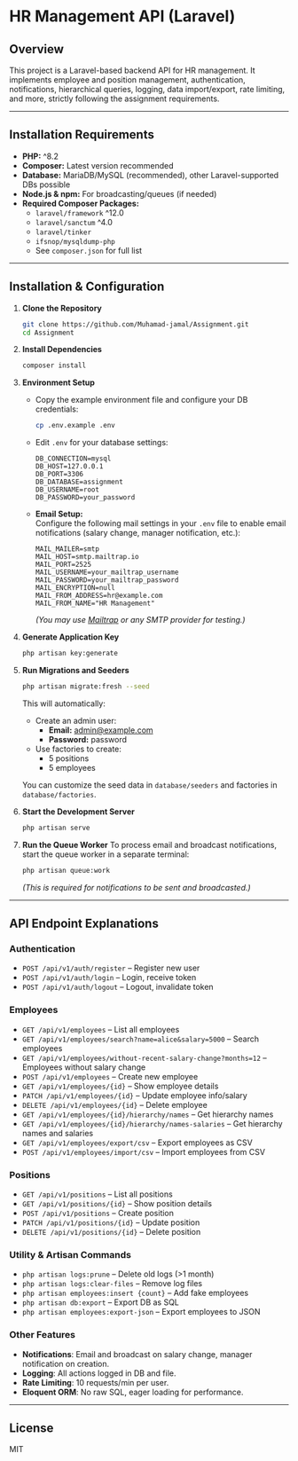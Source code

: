 # HR Management API (Laravel)

## Overview

This project is a Laravel-based backend API for HR management. It implements employee and position management, authentication, notifications, hierarchical queries, logging, data import/export, rate limiting, and more, strictly following the assignment requirements.

---

## Installation Requirements

- **PHP:** ^8.2
- **Composer:** Latest version recommended
- **Database:** MariaDB/MySQL (recommended), other Laravel-supported DBs possible
- **Node.js & npm:** For broadcasting/queues (if needed)
- **Required Composer Packages:**
  - `laravel/framework` ^12.0
  - `laravel/sanctum` ^4.0
  - `laravel/tinker`
  - `ifsnop/mysqldump-php`
  - See `composer.json` for full list

---

## Installation & Configuration

1. **Clone the Repository**
   ```bash
   git clone https://github.com/Muhamad-jamal/Assignment.git
   cd Assignment
   ```

2. **Install Dependencies**
   ```bash
   composer install
   ```

3. **Environment Setup**
   - Copy the example environment file and configure your DB credentials:
     ```bash
     cp .env.example .env
     ```
   - Edit `.env` for your database settings:
     ```
     DB_CONNECTION=mysql
     DB_HOST=127.0.0.1
     DB_PORT=3306
     DB_DATABASE=assignment
     DB_USERNAME=root
     DB_PASSWORD=your_password
     ```
   - **Email Setup:**  
     Configure the following mail settings in your `.env` file to enable email notifications (salary change, manager notification, etc.):
     ```
     MAIL_MAILER=smtp
     MAIL_HOST=smtp.mailtrap.io
     MAIL_PORT=2525
     MAIL_USERNAME=your_mailtrap_username
     MAIL_PASSWORD=your_mailtrap_password
     MAIL_ENCRYPTION=null
     MAIL_FROM_ADDRESS=hr@example.com
     MAIL_FROM_NAME="HR Management"
     ```
     *(You may use [Mailtrap](https://mailtrap.io/) or any SMTP provider for testing.)*

5. **Generate Application Key**
   ```bash
   php artisan key:generate
   ```


6. **Run Migrations and Seeders**
    ```bash
    php artisan migrate:fresh --seed
    ```

    This will automatically:
    - Create an admin user:
       - **Email:** admin@example.com
       - **Password:** password
    - Use factories to create:
       - 5 positions
       - 5 employees

    You can customize the seed data in `database/seeders` and factories in `database/factories`.

6. **Start the Development Server**
   ```bash
   php artisan serve
   ```

7. **Run the Queue Worker**
   To process email and broadcast notifications, start the queue worker in a separate terminal:
   ```bash
   php artisan queue:work
   ```
   *(This is required for notifications to be sent and broadcasted.)*

---
## API Endpoint Explanations

### Authentication

- `POST /api/v1/auth/register` – Register new user
- `POST /api/v1/auth/login` – Login, receive token
- `POST /api/v1/auth/logout` – Logout, invalidate token

### Employees

- `GET /api/v1/employees` – List all employees
- `GET /api/v1/employees/search?name=alice&salary=5000` – Search employees
- `GET /api/v1/employees/without-recent-salary-change?months=12` – Employees without salary change
- `POST /api/v1/employees` – Create new employee
- `GET /api/v1/employees/{id}` – Show employee details
- `PATCH /api/v1/employees/{id}` – Update employee info/salary
- `DELETE /api/v1/employees/{id}` – Delete employee
- `GET /api/v1/employees/{id}/hierarchy/names` – Get hierarchy names
- `GET /api/v1/employees/{id}/hierarchy/names-salaries` – Get hierarchy names and salaries
- `GET /api/v1/employees/export/csv` – Export employees as CSV
- `POST /api/v1/employees/import/csv` – Import employees from CSV

### Positions

- `GET /api/v1/positions` – List all positions
- `GET /api/v1/positions/{id}` – Show position details
- `POST /api/v1/positions` – Create position
- `PATCH /api/v1/positions/{id}` – Update position
- `DELETE /api/v1/positions/{id}` – Delete position

### Utility & Artisan Commands

- `php artisan logs:prune` – Delete old logs (>1 month)
- `php artisan logs:clear-files` – Remove log files
- `php artisan employees:insert {count}` – Add fake employees
- `php artisan db:export` – Export DB as SQL
- `php artisan employees:export-json` – Export employees to JSON

### Other Features

- **Notifications**: Email and broadcast on salary change, manager notification on creation.
- **Logging**: All actions logged in DB and file.
- **Rate Limiting**: 10 requests/min per user.
- **Eloquent ORM**: No raw SQL, eager loading for performance.

---

## License

MIT
